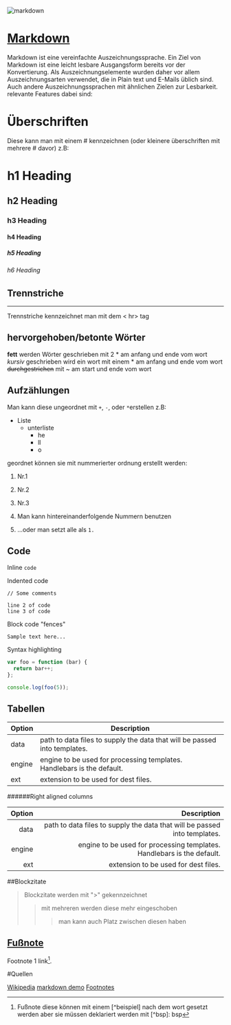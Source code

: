![markdown](https://user-images.githubusercontent.com/104193452/200848514-fdfcea6b-473d-4cc1-b41d-4fdd51f65322.png)
# [Markdown](https://daringfireball.net/projects/markdown/)
Markdown ist eine vereinfachte Auszeichnungssprache. Ein Ziel von Markdown ist eine leicht lesbare Ausgangsform bereits vor der Konvertierung. Als Auszeichnungselemente wurden daher vor allem Auszeichnungsarten verwendet, die in Plain text und E-Mails üblich sind. Auch andere Auszeichnungssprachen mit ähnlichen Zielen zur Lesbarkeit. relevante Features dabei sind:
# Überschriften 
Diese kann man mit einem # kennzeichnen (oder kleinere überschriften mit mehrere # davor) z.B:
# h1 Heading 
## h2 Heading
### h3 Heading
#### h4 Heading
##### h5 Heading
###### h6 Heading

## Trennstriche
<hr>
Trennstriche kennzeichnet man mit dem < hr> tag

## hervorgehoben/betonte Wörter
**fett** werden Wörter geschrieben mit 2 * am anfang und ende vom wort
*kursiv* geschrieben wird ein wort mit einem * am anfang und ende vom wort
~~durchgestrichen~~ mit ~ am start und ende vom wort
## Aufzählungen
Man kann diese ungeordnet mit `+`, `-`, oder `*`erstellen z.B:

+ Liste
  - unterliste
    * he
    + ll
    - o
    
geordnet können sie mit nummerierter ordnung erstellt werden:

1. Nr.1
2. Nr.2
3. Nr.3

1. Man kann hintereinanderfolgende Nummern benutzen
1. ...oder man setzt alle als `1.`

## Code

Inline `code`

Indented code

    // Some comments
    
    line 2 of code
    line 3 of code


Block code "fences"

```
Sample text here...
```

Syntax highlighting

``` js
var foo = function (bar) {
  return bar++;
};

console.log(foo(5));
```

## Tabellen

| Option | Description |
| ------ | ----------- |
| data   | path to data files to supply the data that will be passed into templates. |
| engine | engine to be used for processing templates. Handlebars is the default. |
| ext    | extension to be used for dest files. |

######Right aligned columns

| Option | Description |
| ------:| -----------:|
| data   | path to data files to supply the data that will be passed into templates. |
| engine | engine to be used for processing templates. Handlebars is the default. |
| ext    | extension to be used for dest files. |


##Blockzitate

> Blockzitate werden mit ">" gekennzeichnet
>> mit mehreren werden diese mehr eingeschoben
> > > man kann auch Platz zwischen diesen haben

## [Fußnote](https://github.com/markdown-it/markdown-it-footnote)

Footnote 1 link[^first].
[^first]: Fußnote
diese können mit einem [^beispiel] nach dem wort gesetzt werden aber sie müssen deklariert werden mit [^bsp]: bsp



#Quellen

[Wikipedia](https://de.wikipedia.org/wiki/Markdown)
[markdown demo](https://markdown-it.github.io/)
[Footnotes](https://github.com/markdown-it/markdown-it-footnote)
